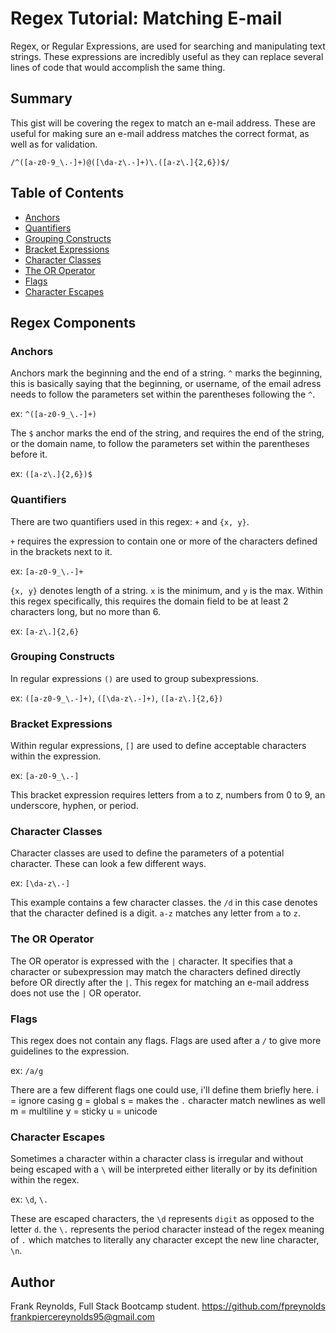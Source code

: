 # Regex Tutorial: Matching E-mail

Regex, or Regular Expressions, are used for searching and manipulating text strings. These expressions are incredibly useful as they can replace several lines of code that would accomplish the same thing.

## Summary

This gist will be covering the regex to match an e-mail address. These are useful for making sure an e-mail address matches the correct format, as well as for validation.

`/^([a-z0-9_\.-]+)@([\da-z\.-]+)\.([a-z\.]{2,6})$/`

## Table of Contents

- [Anchors](#anchors)
- [Quantifiers](#quantifiers)
- [Grouping Constructs](#grouping-constructs)
- [Bracket Expressions](#bracket-expressions)
- [Character Classes](#character-classes)
- [The OR Operator](#the-or-operator)
- [Flags](#flags)
- [Character Escapes](#character-escapes)

## Regex Components

### Anchors

Anchors mark the beginning and the end of a string. `^` marks the beginning, this is basically saying that the beginning, or username, of the email adress needs to follow the parameters set within the parentheses following the `^`.

ex: `^([a-z0-9_\.-]+)`

The `$` anchor marks the end of the string, and requires the end of the string, or the domain name, to follow the parameters set within the parentheses before it.

ex: `([a-z\.]{2,6})$`

### Quantifiers

There are two quantifiers used in this regex: `+` and `{x, y}`.

`+` requires the expression to contain one or more of the characters defined in the brackets next to it.

ex: `[a-z0-9_\.-]+`

`{x, y}` denotes length of a string. `x` is the minimum, and `y` is the max. Within this regex specifically, this requires the domain field to be at least 2 characters long, but no more than 6.

ex: `[a-z\.]{2,6}`

### Grouping Constructs

In regular expressions `()` are used to group subexpressions.

ex: `([a-z0-9_\.-]+)`, `([\da-z\.-]+)`, `([a-z\.]{2,6})`

### Bracket Expressions

Within regular expressions, `[]` are used to define acceptable characters within the expression.

ex: `[a-z0-9_\.-]`

This bracket expression requires letters from a to z, numbers from 0 to 9, an underscore, hyphen, or period.

### Character Classes

Character classes are used to define the parameters of a potential character. These can look a few different ways.

ex: `[\da-z\.-]`

This example contains a few character classes. the `/d` in this case denotes that the character defined is a digit. `a-z` matches any letter from `a` to `z`.

### The OR Operator

The OR operator is expressed with the `|` character. It specifies that a character or subexpression may match the characters defined directly before OR directly after the `|`. This regex for matching an e-mail address does not use the `|` OR operator.

### Flags

This regex does not contain any flags. Flags are used after a `/` to give more guidelines to the expression.

ex: `/a/g`

There are a few different flags one could use, i'll define them briefly here.
i = ignore casing
g = global
s = makes the `.` character match newlines as well
m = multiline
y = sticky
u = unicode

### Character Escapes

Sometimes a character within a character class is irregular and without being escaped with a `\` will be interpreted either literally or by its definition within the regex.

ex: `\d`, `\.`

These are escaped characters, the `\d` represents `digit` as opposed to the letter `d`. the `\.` represents the period character instead of the regex meaning of `.` which matches to literally any character except the new line character, `\n`.

## Author

Frank Reynolds, Full Stack Bootcamp student.
https://github.com/fpreynolds
frankpiercereynolds95@gmail.com
